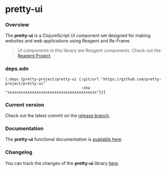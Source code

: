 
# pretty-ui

### Overview

The <strong>pretty-ui</strong> is a ClojureScript UI component set designed for making
websites and web applications using Reagent and Re-Frame.

> UI components in this library are Reagent components. Check out the [Reagent Project](https://github.com/reagent-project/reagent).

### deps.edn

```
{:deps {pretty-project/pretty-ui {:git/url "https://github.com/pretty-project/pretty-ui"
                                  :sha     "xxxxxxxxxxxxxxxxxxxxxxxxxxxxxxxxxxxxxxxx"}}}
```

### Current version

Check out the latest commit on the [release branch](https://github.com/pretty-project/pretty-ui/tree/release).

### Documentation

The <strong>pretty-ui</strong> functional documentation is [available here](https://pretty-project.github.io/pretty-ui).

### Changelog

You can track the changes of the <strong>pretty-ui</strong> library [here](CHANGES.md).
